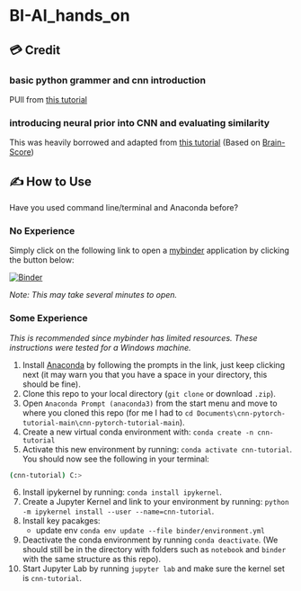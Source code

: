 # BI-AI_hands_on

## 💳 Credit

### basic python grammer and cnn introduction
PUll from [this tutorial](https://github.com/bbpi2/cnn-pytorch-tutorial/tree/main)

### introducing neural prior into CNN and evaluating similarity
This was heavily borrowed and adapted from [this tutorial](https://github.com/dicarlolab/vonenet/tree/master)
(Based on [Brain-Score](https://github.com/brain-score/vision))



## ✍️ How to Use

Have you used command line/terminal and Anaconda before?

### No Experience

Simply click on the following link to open a [mybinder](https://mybinder.org/) application by clicking the button below:

[![Binder](https://mybinder.org/badge_logo.svg)](https://mybinder.org/v2/gh/bbpi2/cnn-pytorch-tutorial-env/main?urlpath=git-pull%3Frepo%3Dhttps%253A%252F%252Fgithub.com%252Fbbpi2%252Fcnn-pytorch-tutorial%26urlpath%3Dlab%252Ftree%252Fcnn-pytorch-tutorial%252Fnotebooks%252F0_Welcome.ipynb%26branch%3Dmain)

*Note: This may take several minutes to open.*

### Some Experience

*This is recommended since mybinder has limited resources. These instructions were tested for a Windows machine.*

1. Install [Anaconda](https://docs.anaconda.com/anaconda/install/index.html) by following the prompts in the link, just keep clicking next (it may warn you that you have a space in your directory, this should be fine).
2. Clone this repo to your local directory (`git clone` or download `.zip`).
3. Open `Anaconda Prompt (anaconda3)` from the start menu and move to where you cloned this repo (for me I had to `cd Documents\cnn-pytorch-tutorial-main\cnn-pytorch-tutorial-main`).
4. Create a new virtual conda environment with: `conda create -n cnn-tutorial`
5. Activate this new environment by running: `conda activate cnn-tutorial`. You should now see the following in your terminal:
```bash
(cnn-tutorial) C:>
```
6. Install ipykernel by running: `conda install ipykernel`.
7. Create a Jupyter Kernel and link to your environment by running: `python -m ipykernel install --user --name=cnn-tutorial`.
8. Install key pacakges:
    * update env  `conda env update --file binder/environment.yml`
9. Deactivate the conda environment by running `conda deactivate`. (We should still be in the directory with folders such as `notebook` and `binder` with the same structure as this repo).
10. Start Jupyter Lab by running `jupyter lab` and make sure the kernel set is `cnn-tutorial`.

